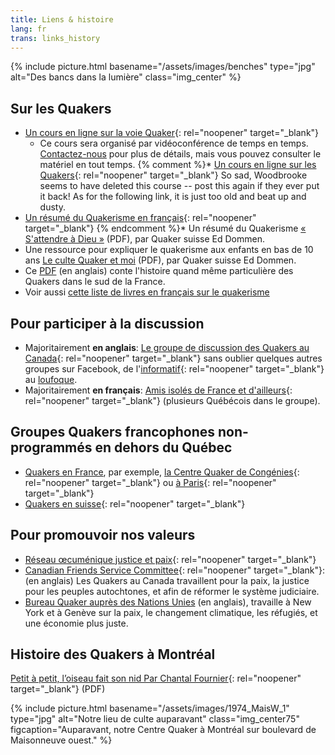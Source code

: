 ```yaml
---
title: Liens & histoire
lang: fr
trans: links_history
---
```

{% include picture.html basename="/assets/images/benches" type="jpg" alt="Des bancs dans la lumière" class="img_center" %}

## Sur les Quakers
* [Un cours en ligne sur la voie Quaker](https://quaker.ca/publication/introduction-aux-quakers-et-a-leur-culte-non-programme/){: rel="noopener" target="_blank"}
  * Ce cours sera organisé par vidéoconférence de temps en temps. [Contactez-nous](/contact-fr) pour plus de détails, mais vous pouvez consulter le matériel en tout temps.
{% comment %}* [Un cours en ligne sur les Quakers](http://moodle.woodbrooke.org.uk/course/view.php?id=60#section-0){:  rel="noopener" target="_blank"}
So sad, Woodbrooke seems to have deleted this course -- post this again if they ever put it back! As for the following link, it is just too old and beat up and dusty.
* [Un résumé du Quakerisme en français](http://quaker.chez-alice.fr/){: rel="noopener" target="_blank"}
{% endcomment %}* Un résumé du Quakerisme [« S'attendre à Dieu »](/assets/PDF/EDommen-SAttendreADieu2.pdf) (PDF), par Quaker suisse Ed Dommen.
* Une ressource pour expliquer le quakerisme aux enfants en bas de 10 ans [Le culte Quaker et moi](/assets/PDF/LeCulteQuakerEtMoi-small.pdf) (PDF), par Quaker suisse Ed Dommen.
* Ce [PDF](/assets/PDF/CongeniesE.pdf) (en anglais) conte l'histoire quand même particulière des Quakers dans le sud de la France.
* Voir aussi [cette liste de livres en français sur le quakerisme](/livres-en-français)

## Pour participer à la discussion
* Majoritairement **en anglais**: [Le groupe de discussion des Quakers au Canada](https://www.facebook.com/groups/532516183429702/){: rel="noopener" target="_blank"} sans oublier quelques autres groupes sur Facebook, de l'[informatif](https://www.facebook.com/groups/2207263944/){: rel="noopener" target="_blank"} au [loufoque](https://www.facebook.com/groups/assbadfriends/).
* Majoritairement **en français**: [Amis isolés de France et d'ailleurs](https://www.facebook.com/groups/1693742737383648/){: rel="noopener" target="_blank"} (plusieurs Québécois dans le groupe).

## Groupes Quakers francophones non-programmés en dehors du Québec
* [Quakers en France](http://www.quakersenfrance.org/faq), par exemple, [la Centre Quaker de Congénies](https://www.maison-quaker-congenies.org/){: rel="noopener" target="_blank"} ou [à Paris](https://www.facebook.com/CentreQuakerParis/){: rel="noopener" target="_blank"}
* [Quakers en suisse](https://swiss-quakers.ch/fr/accueil/){: rel="noopener" target="_blank"}

## Pour promouvoir nos valeurs
* [Réseau œcuménique justice et paix](http://www.justicepaix.org){: rel="noopener" target="_blank"}
* [Canadian Friends Service Committee](https://quakerservice.ca){: rel="noopener" target="_blank"}: (en anglais) Les Quakers au Canada travaillent pour la paix, la justice pour les peuples autochtones, et afin de réformer le système judiciaire.
* [Bureau Quaker auprès des Nations Unies](https://quno.org/) (en anglais), travaille à New York et à Genève sur la paix, le changement climatique, les réfugiés, et une économie plus juste.

## Histoire des Quakers à Montréal

[Petit à petit, l’oiseau fait son nid Par Chantal Fournier](/assets/PDF/MMM-History-CF.V100.05.15.pdf){: rel="noopener" target="_blank"} (PDF)


{% include picture.html basename="/assets/images/1974_MaisW_1" type="jpg" alt="Notre lieu de culte auparavant" class="img_center75" figcaption="Auparavant, notre Centre Quaker à Montréal sur boulevard de Maisonneuve ouest." %}
